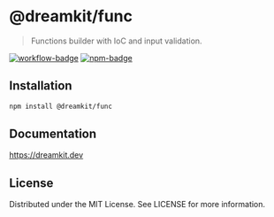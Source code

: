 # @dreamkit/func

> Functions builder with IoC and input validation.

[![workflow-badge]](https://github.com/swordev/dreamkit/actions/workflows/ci.yaml) [![npm-badge]](https://www.npmjs.com/package/@dreamkit/func)

[workflow-badge]: https://img.shields.io/github/actions/workflow/status/swordev/dreamkit/ci.yaml?branch=main
[npm-badge]: https://img.shields.io/npm/v/@dreamkit/func?label=@dreamkit/func

## Installation

```sh
npm install @dreamkit/func
```

## Documentation

https://dreamkit.dev

## License

Distributed under the MIT License. See LICENSE for more information.
